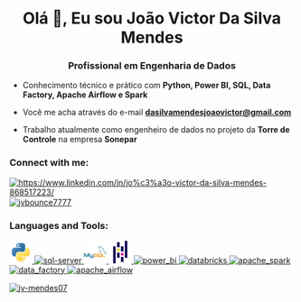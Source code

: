 <h1 align="center">Olá 👋, Eu sou João Victor Da Silva Mendes</h1>
<h3 align="center">Profissional em Engenharia de Dados</h3>

- Conhecimento técnico e prático com **Python, Power BI, SQL, Data Factory, Apache Airflow e Spark**

- Você me acha através do e-mail **dasilvamendesjoaovictor@gmail.com**

- Trabalho atualmente como engenheiro de dados no projeto da **Torre de Controle** na empresa **Sonepar**

<h3 align="left">Connect with me:</h3>
<p align="left">
<a href="https://linkedin.com/in/https://www.linkedin.com/in/jo%c3%a3o-victor-da-silva-mendes-868517223/" target="blank"><img align="center" src="https://raw.githubusercontent.com/rahuldkjain/github-profile-readme-generator/master/src/images/icons/Social/linked-in-alt.svg" alt="https://www.linkedin.com/in/jo%c3%a3o-victor-da-silva-mendes-868517223/" height="30" width="40" /></a>
<a href="https://instagram.com/jvbounce7777" target="blank"><img align="center" src="https://raw.githubusercontent.com/rahuldkjain/github-profile-readme-generator/master/src/images/icons/Social/instagram.svg" alt="jvbounce7777" height="30" width="40" /></a>
</p>

<h3 align="left">Languages and Tools:</h3>
<p align="left"> <a href="https://www.python.org" target="_blank" rel="noreferrer"> <img src="https://raw.githubusercontent.com/devicons/devicon/master/icons/python/python-original.svg" alt="python" width="40" height="40"/> </a> <a href="https://learn.microsoft.com/pt-br/sql/?view=sql-server-ver16" target="_blank" rel="noreferrer"> <img src="https://gist.githubusercontent.com/Eduardokopp/9e7872ba3ca293ee1e71362dc5edbb4f/raw/047773d458f688e485a26f6b9b0594457148cbdf/sql-server-icon.svg" alt="sql-server" width="40" height="40"/> </a> <a href="https://www.mysql.com/" target="_blank" rel="noreferrer"> <img src="https://raw.githubusercontent.com/devicons/devicon/master/icons/mysql/mysql-original-wordmark.svg" alt="mysql" width="40" height="40"/> </a> <a href="https://pandas.pydata.org/" target="_blank" rel="noreferrer"> <img src="https://raw.githubusercontent.com/devicons/devicon/2ae2a900d2f041da66e950e4d48052658d850630/icons/pandas/pandas-original.svg" alt="pandas" width="40" height="40"/> </a> <a href="https://learn.microsoft.com/en-us/power-bi/" target="_blank" rel="noreferrer"> <img src="https://upload.wikimedia.org/wikipedia/commons/c/cf/New_Power_BI_Logo.svg" alt="power_bi" width="40" height="40"/> 
<a href="https://www.databricks.com/try-databricks?scid=7018Y000001Fi0cQAC&utm_medium=paid+search&utm_source=google&utm_campaign=19774681672&utm_adgroup=146097663825&utm_content=trial&utm_offer=try-databricks&utm_ad=665998512141&utm_term=databricks.com&gad_source=1&gclid=Cj0KCQiArrCvBhCNARIsAOkAGcVmdhOimKy61ZQNubevdQGPuKBfLok_wafmf0dZUqT1sZkKmAivbIYaAnZUEALw_wcB#account" target="_blank" rel="noreferrer"> <img src="https://seekvectorlogo.com/wp-content/uploads/2022/02/databricks-vector-logo-2022-small.png" alt="databricks" width="40" height="40"/> </a>
<a href="https://spark.apache.org/" target="_blank" rel="noreferrer"> <img src="https://upload.wikimedia.org/wikipedia/commons/f/f3/Apache_Spark_logo.svg" alt="apache_spark" width="40" height="40"/> </a>
<a href="https://learn.microsoft.com/en-us/azure/data-factory/" target="_blank" rel="noreferrer"> <img src="https://encrypted-tbn0.gstatic.com/images?q=tbn:ANd9GcTGKciSpHpTKxE0OFw-DEwkUsPzOUrjlS1ysXmo1_mktLcl9LDi3IwN26dnwbHaLidIeDk&usqp=CAU" alt="data_factory" width="40" height="40"/> </a>
<a href="https://airflow.apache.org/docs/" target="_blank" rel="noreferrer"> <img src="https://encrypted-tbn0.gstatic.com/images?q=tbn:ANd9GcQMLh0LACMHKxVuDHLpBPe58gx8Fl-LX1S0SfzyxOEd9Oyxa6qhcq3kYj44-yj5HabhX2Q&usqp=CAU" alt="apache_airflow" width="40" height="40"/>
<p><img align="center" src="https://github-readme-stats.vercel.app/api/top-langs?username=jv-mendes07&show_icons=true&locale=en&layout=compact" alt="jv-mendes07" /></p>


<!---
- 👋 Hi, I’m @jv-mendes07
- 👀 I’m interested in ...
- 🌱 I’m currently learning ...
- 💞️ I’m looking to collaborate on ...
- 📫 How to reach me ...
jv-mendes07/jv-mendes07 is a ✨ special ✨ repository because its `README.md` (this file) appears on your GitHub profile.
You can click the Preview link to take a look at your changes.
--->
